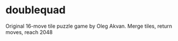 # doublequad
Original 16-move tile puzzle game by Oleg Akvan. Merge tiles, return moves, reach 2048

